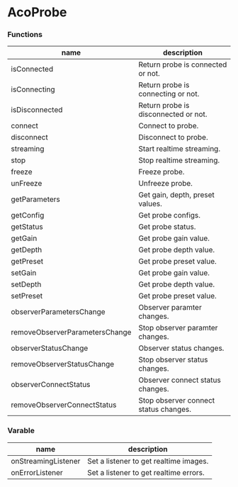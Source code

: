 # AcoProbe
### Functions
|name|description|
|--|--|
| isConnected | Return probe is connected or not. |
| isConnecting | Return probe is connecting or not. |
| isDisconnected | Return probe is disconnected or not. |
| connect | Connect to probe. |
| disconnect | Disconnect to probe. |
| streaming | Start realtime streaming. |
| stop | Stop realtime streaming. |
| freeze | Freeze probe. |
| unFreeze | Unfreeze probe. |
| getParameters | Get gain, depth, preset values. |
| getConfig | Get probe configs. |
| getStatus | Get probe status. |
| getGain | Get probe gain value. |
| getDepth | Get probe depth value. |
| getPreset | Get probe preset value. |
| setGain | Get probe gain value. |
| setDepth | Get probe depth value. |
| setPreset | Get probe preset value. |
| observerParametersChange | Observer paramter changes. |
| removeObserverParametersChange | Stop observer paramter changes. |
| observerStatusChange | Observer status changes. |
| removeObserverStatusChange | Stop observer status changes. |
| observerConnectStatus | Observer connect status changes. |
| removeObserverConnectStatus | Stop observer connect status changes. |

### Varable
|name|description|
|--|--|
| onStreamingListener | Set a listener to get realtime images. |
| onErrorListener | Set a listener to get realtime errors. |